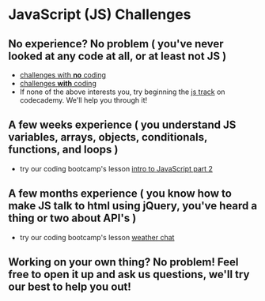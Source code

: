 # JavaScript (JS) Challenges
<h2>No experience? No problem ( you've never looked at any code at all, or at least not JS )</h2>
<ul>
<li><a href = "https://docs.google.com/document/d/1AVfKCnxwuINA97aQaCAVtG8t5iK6D-7P8Pxce7WSxWI/edit?usp=sharing">challenges with <strong>no</strong> coding</a></li>
<li><a href="https://docs.google.com/document/d/1eRgoiVkiKby0zgLBoVh5OHceAcYw0DyQA1BDjWjEX7g/edit#heading=h.u52xy8u1b86o">challenges <strong>with</strong>  coding</a></li>
<li>If none of the above interests you, try beginning the <a href="https://www.codecademy.com/learn/javascript">js track</a> on codecademy. We'll help you through it!</li>
</ul>

<h2>A few weeks experience ( you understand JS variables, arrays, objects, conditionals, functions, and loops )</h2>
<ul>
<li>try our coding bootcamp's lesson <a href="http://elevation-learn.herokuapp.com/#/lesson/4/1/2/Intro%20to%20Javascript%20Part%202">intro to JavaScript part 2</a></li>
</ul>
<h2>A few months experience ( you know how to make JS talk to html using jQuery, you've heard a thing or two about API's )</h2>
<ul>
<li>try our coding bootcamp's lesson <a href="http://elevation-learn.herokuapp.com/#/lesson/4/4/1/Weather%20Chat">weather chat</a></li>
</ul>
<h2>Working on your own thing? No problem! Feel free to open it up and ask us questions, we'll try our best to help you out!</h2>
